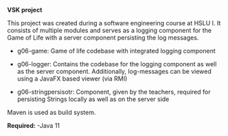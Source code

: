 **VSK project**

This project was created during a software engineering course at HSLU I. It consists of multiple modules and serves as a logging component for the Game of Life with a server component persisting the log messages.

- g06-game: Game of life codebase with integrated logging component

- g06-logger: Contains the codebase for the logging component as well as the server component. Additionally, log-messages can be viewed using a JavaFX based viewer (via RMI)

- g06-stringpersisotr: Component, given by the teachers, required for persisting Strings locally as well as on the server side

Maven is used as build system. 

**Required:**
-Java 11

